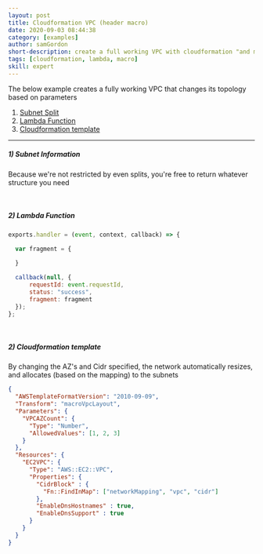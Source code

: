 ```yaml
---
layout: post
title: Cloudformation VPC (header macro)
date: 2020-09-03 08:44:38
category: [examples]
author: samGordon
short-description: create a full working VPC with cloudformation "and macros"
tags: [cloudformation, lambda, macro]
skill: expert
---
```


The below example creates a fully working VPC that changes its topology based on parameters

1. [Subnet Split](#subnet-information)
1. [Lambda Function](#lambda-function)
2. [Cloudformation template](#template)

---

<a name = "subnet-information"></a>
##### 1) Subnet Information

Because we're not restricted by even splits, you're free to return whatever structure you need

<br>

<a name = "lambda-function"></a>
##### 2) Lambda Function

```javascript
exports.handler = (event, context, callback) => {
  
  var fragment = {

  }

  callback(null, {
      requestId: event.requestId,
      status: "success",
      fragment: fragment
  });
};
```

<br>

<a name = "template"></a>
##### 2) Cloudformation template

By changing the AZ's and Cidr specified, the network automatically resizes, and allocates (based on the mapping) to the subnets

```json
{
  "AWSTemplateFormatVersion": "2010-09-09",
  "Transform": "macroVpcLayout",
  "Parameters": {
    "VPCAZCount": {
      "Type": "Number",
      "AllowedValues": [1, 2, 3]
    }
  },
  "Resources": {
    "EC2VPC": {
      "Type": "AWS::EC2::VPC",
      "Properties": {
        "CidrBlock" : {
          "Fn::FindInMap": ["networkMapping", "vpc", "cidr"]
        },
        "EnableDnsHostnames" : true,
        "EnableDnsSupport" : true  
      }
    }
  }
}
```
